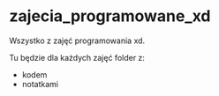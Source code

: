 # zajecia_programowane_xd
Wszystko z zajęć programowania xd.

Tu będzie dla każdych zajęć folder z:
- kodem
- notatkami
